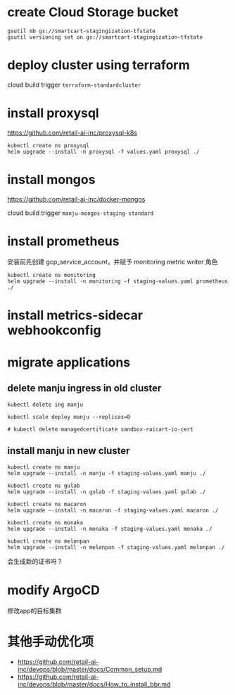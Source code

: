 # create Cloud Storage bucket

```shell
gsutil mb gs://smartcart-stagingization-tfstate
gsutil versioning set on gs://smartcart-stagingization-tfstate
```

# deploy cluster using terraform

cloud build trigger `terraform-standardcluster`

# install proxysql

https://github.com/retail-ai-inc/proxysql-k8s

```shell
kubectl create ns proxysql
helm upgrade --install -n proxysql -f values.yaml proxysql ./
```

# install mongos

https://github.com/retail-ai-inc/docker-mongos

cloud build trigger `manju-mongos-staging-standard`

# install prometheus
安装前先创建 gcp_service_account，并赋予 monitoring metric writer 角色

```shell
kubectl create ns monitoring
helm upgrade --install -n monitoring -f staging-values.yaml prometheus ./
```

# install metrics-sidecar webhookconfig

# migrate applications

## delete manju ingress in old cluster

```shell
kubectl delete ing manju

kubectl scale deploy manju --replicas=0

# kubectl delete managedcertificate sandbox-raicart-io-cert
```

## install manju in new cluster

```shell
kubectl create ns manju
helm upgrade --install -n manju -f staging-values.yaml manju ./

kubectl create ns gulab
helm upgrade --install -n gulab -f staging-values.yaml gulab ./

kubectl create ns macaron
helm upgrade --install -n macaron -f staging-values.yaml macaron ./

kubectl create ns monaka
helm upgrade --install -n monaka -f staging-values.yaml monaka ./

kubectl create ns melonpan
helm upgrade --install -n melonpan -f staging-values.yaml melonpan ./
```

会生成新的证书吗？

# modify ArgoCD

修改app的目标集群

# 其他手动优化项

- https://github.com/retail-ai-inc/devops/blob/master/docs/Common_setup.md
- https://github.com/retail-ai-inc/devops/blob/master/docs/How_to_install_bbr.md
